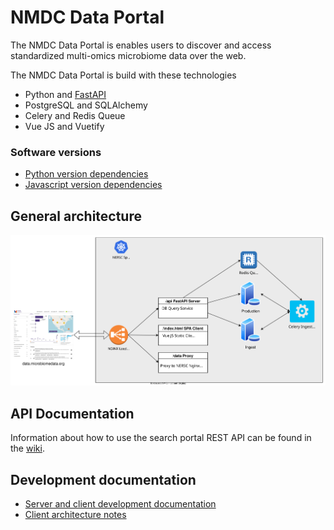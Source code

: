 # NMDC Data Portal

The NMDC Data Portal is enables users to discover and access standardized multi-omics microbiome data over the web. 

The NMDC Data Portal is build with these technologies

* Python and [FastAPI](https://fastapi.tiangolo.com/)
* PostgreSQL and SQLAlchemy
* Celery and Redis Queue
* Vue JS and Vuetify

### Software versions

* [Python version dependencies](https://github.com/microbiomedata/nmdc-server/blob/main/setup.py)
* [Javascript version dependencies](https://github.com/microbiomedata/nmdc-server/blob/main/web/package.json)

## General architecture

![nmdc-diagram](../_static/images/reference/data_portal/nmdc-diagram.svg)

## API Documentation

Information about how to use the search portal REST API can be found in the [wiki](https://github.com/microbiomedata/nmdc-server/wiki/Search-API-Docs).

## Development documentation

* [Server and client development documentation](https://github.com/microbiomedata/nmdc-server)
* [Client architecture notes](https://github.com/microbiomedata/nmdc-server/blob/main/web/README.md)
